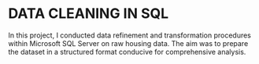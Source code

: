 # DATA CLEANING IN SQL

In this project, I conducted data refinement and transformation procedures within Microsoft SQL Server on raw housing data. The aim was to prepare the dataset in a structured format conducive for comprehensive analysis.
